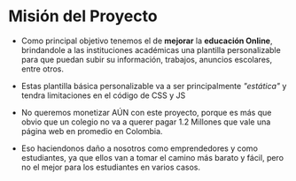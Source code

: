 # Misión del Proyecto

* Como principal objetivo tenemos el de **mejorar** la **educación Online**, brindandole a las instituciones
  académicas una plantilla personalizable para que puedan subir su información, trabajos, anuncios 
  escolares, entre otros.

* Estas plantilla básica personalizable va a ser principalmente *"estática"* y tendra limitaciones en
  el código de CSS y JS

* No queremos monetizar AÚN con este proyecto, porque es más que obvio que un colegio
  no va a querer pagar 1.2 Millones que vale una página web en promedio en Colombia.

* Eso haciendonos daño a nosotros como emprendedores y como estudiantes, ya que ellos van a
  tomar el camino más barato y fácil, pero no el mejor para los estudiantes en varios casos.
